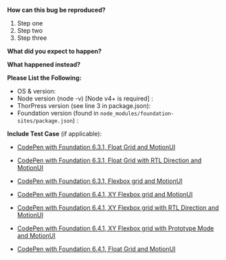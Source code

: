 <!-- Found an error in ThorPress? Great, please let us know! If you use this template and fill in the blanks in the form below, it will be easier to understand how the error can be fixed.

Please note that issues regarding conflicts with third party WordPress plugins, are not supported in ThorPress, and will be closed.
-->

**How can this bug be reproduced?**

1. Step one
2. Step two
3. Step three

**What did you expect to happen?**

**What happened instead?**

**Please List the Following:**
* OS & version:
* Node version (node -v) [Node v4+ is required] :
* ThorPress version (see line 3 in package.json):
* Foundation version (found in `node_modules/foundation-sites/package.json`) :

**Include Test Case** (if applicable):  
<!-- Give us a link to a CodePen or JSFiddle that recreates the issue. -->

- [CodePen with Foundation 6.3.1, Float Grid and MotionUI](http://codepen.io/IamManchanda/pen/LWGZxR)
- [CodePen with Foundation 6.3.1, Float Grid with RTL Direction and MotionUI](http://codepen.io/IamManchanda/pen/bRYOMv)
- [CodePen with Foundation 6.3.1, Flexbox grid and MotionUI](http://codepen.io/IamManchanda/pen/zZrBEv)

- [CodePen with Foundation 6.4.1, XY Flexbox grid and MotionUI](http://codepen.io/IamManchanda/pen/EXbGKJ)
- [CodePen with Foundation 6.4.1, XY Flexbox grid with RTL Direction and MotionUI](http://codepen.io/IamManchanda/pen/qjVLoO)
- [CodePen with Foundation 6.4.1, XY Flexbox grid with Prototype Mode and MotionUI](http://codepen.io/IamManchanda/pen/XgzopG)
- [CodePen with Foundation 6.4.1, Float Grid and MotionUI](http://codepen.io/IamManchanda/pen/qjVLrB)
